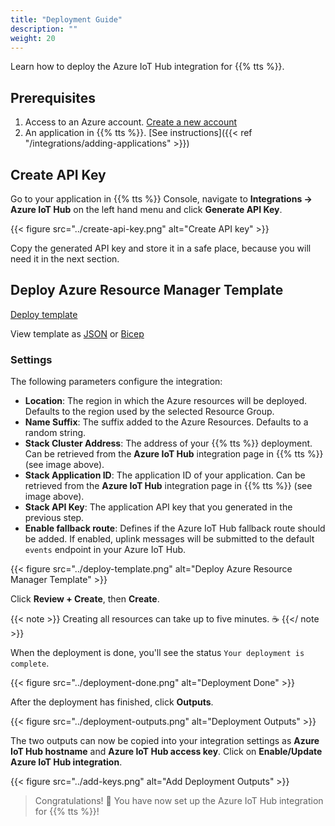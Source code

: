 ```yaml
---
title: "Deployment Guide"
description: ""
weight: 20
---
```


Learn how to deploy the Azure IoT Hub integration for {{% tts %}}.

<!--more-->

## Prerequisites

1. Access to an Azure account. [Create a new account](https://signup.azure.com/)
2. An application in {{% tts %}}. [See instructions]({{< ref "/integrations/adding-applications" >}})

## Create API Key

Go to your application in {{% tts %}} Console, navigate to **Integrations &#8594; Azure IoT Hub** on the left hand menu and click **Generate API Key**.

{{< figure src="../create-api-key.png" alt="Create API key" >}}

Copy the generated API key and store it in a safe place, because you will need it in the next section.

## Deploy Azure Resource Manager Template

<a href="https://portal.azure.com/#create/Microsoft.Template/uri/https%3A%2F%2Fttsiothubintegration.blob.core.windows.net%2Fintegration-releases%2Flatest%2Fmain.json" target="_blank" class="button is-primary">Deploy template</a>

View template as [JSON](https://ttsiothubintegration.blob.core.windows.net/integration-releases/latest/main.json) or [Bicep](https://ttsiothubintegration.blob.core.windows.net/integration-releases/latest/main.bicep)

### Settings

The following parameters configure the integration:

- **Location**: The region in which the Azure resources will be deployed. Defaults to the region used by the selected Resource Group.
- **Name Suffix**: The suffix added to the Azure Resources. Defaults to a random string.
- **Stack Cluster Address**: The address of your {{% tts %}} deployment. Can be retrieved from the **Azure IoT Hub** integration page in {{% tts %}} (see image above).
- **Stack Application ID**: The application ID of your application. Can be retrieved from the **Azure IoT Hub** integration page in {{% tts %}} (see image above).
- **Stack API Key**: The application API key that you generated in the previous step.
- **Enable fallback route**: Defines if the Azure IoT Hub fallback route should be added. If enabled, uplink messages will be submitted to the default `events` endpoint in your Azure IoT Hub.

{{< figure src="../deploy-template.png" alt="Deploy Azure Resource Manager Template" >}}

Click **Review + Create**, then **Create**.

{{< note >}} Creating all resources can take up to five minutes.  ☕ {{</ note >}}

When the deployment is done, you'll see the status `Your deployment is complete`.

{{< figure src="../deployment-done.png" alt="Deployment Done" >}}

After the deployment has finished, click **Outputs**.

{{< figure src="../deployment-outputs.png" alt="Deployment Outputs" >}}

The two outputs can now be copied into your integration settings as **Azure IoT Hub hostname** and **Azure IoT Hub access key**. Click on **Enable/Update Azure IoT Hub integration**.

{{< figure src="../add-keys.png" alt="Add Deployment Outputs" >}}

> Congratulations! 🎉 You have now set up the Azure IoT Hub integration for {{% tts %}}!
